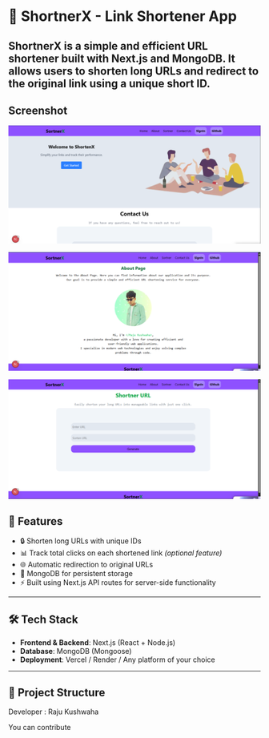 # 🔗 ShortnerX - Link Shortener App

ShortnerX is a simple and efficient URL shortener built with **Next.js** and **MongoDB**. It allows users to shorten long URLs and redirect to the original link using a unique short ID.
-------
Screenshot
---
![shortnerX UI](./public/screen1.png)

![shortnerX UI](./public/screen2.png)

![shortnerX UI](./public/screen3.png)
## 🚀 Features

- 🔒 Shorten long URLs with unique IDs
- 📊 Track total clicks on each shortened link *(optional feature)*
- 🌐 Automatic redirection to original URLs
- 📁 MongoDB for persistent storage
- ⚡ Built using Next.js API routes for server-side functionality

---

## 🛠 Tech Stack

- **Frontend & Backend**: Next.js (React + Node.js)
- **Database**: MongoDB (Mongoose)
- **Deployment**: Vercel / Render / Any platform of your choice

---

## 📁 Project Structure
Developer : Raju Kushwaha

You can contribute
